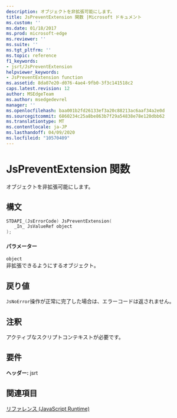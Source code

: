 ```yaml
---
description: オブジェクトを非拡張可能にします。
title: JsPreventExtension 関数 |Microsoft ドキュメント
ms.custom: ''
ms.date: 01/18/2017
ms.prod: microsoft-edge
ms.reviewer: ''
ms.suite: ''
ms.tgt_pltfrm: ''
ms.topic: reference
f1_keywords:
- jsrt/JsPreventExtension
helpviewer_keywords:
- JsPreventExtension function
ms.assetid: 8da07e20-d076-4ae4-9fb0-3f3c141518c2
caps.latest.revision: 12
author: MSEdgeTeam
ms.author: msedgedevrel
manager: ''
ms.openlocfilehash: baa001b2fd26133ef3a20c88213ac6aaf34a2e0d
ms.sourcegitcommit: 6860234c25a8be863b7f29a54838e78e120dbb62
ms.translationtype: MT
ms.contentlocale: ja-JP
ms.lasthandoff: 04/09/2020
ms.locfileid: "10570409"
---
```

# JsPreventExtension 関数
オブジェクトを非拡張可能にします。  
  
## 構文  
  
```cpp  
STDAPI_(JsErrorCode) JsPreventExtension(  
   _In_ JsValueRef object  
);  
```  
  
#### パラメーター  
 `object`  
 非拡張できるようにするオブジェクト。  
  
## 戻り値  
 `JsNoError`操作が正常に完了した場合は、エラーコードは返されません。  
  
## 注釈  
 アクティブなスクリプトコンテキストが必要です。  
  
## 要件  
 **ヘッダー:** jsrt  
  
## 関連項目  
 [リファレンス (JavaScript Runtime)](../chakra-hosting/reference-javascript-runtime.md)